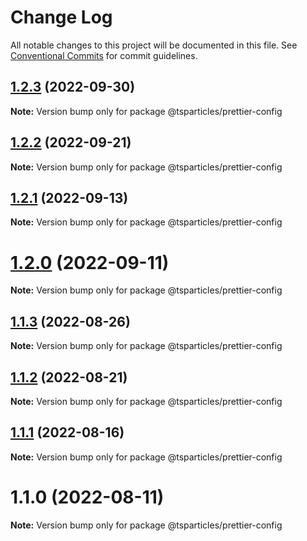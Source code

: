 # Change Log

All notable changes to this project will be documented in this file.
See [Conventional Commits](https://conventionalcommits.org) for commit guidelines.

## [1.2.3](https://github.com/matteobruni/tsparticles/compare/@tsparticles/prettier-config@1.2.2...@tsparticles/prettier-config@1.2.3) (2022-09-30)

**Note:** Version bump only for package @tsparticles/prettier-config





## [1.2.2](https://github.com/matteobruni/tsparticles/compare/@tsparticles/prettier-config@1.2.1...@tsparticles/prettier-config@1.2.2) (2022-09-21)

**Note:** Version bump only for package @tsparticles/prettier-config





## [1.2.1](https://github.com/matteobruni/tsparticles/compare/@tsparticles/prettier-config@1.2.0...@tsparticles/prettier-config@1.2.1) (2022-09-13)

**Note:** Version bump only for package @tsparticles/prettier-config





# [1.2.0](https://github.com/matteobruni/tsparticles/compare/@tsparticles/prettier-config@1.1.3...@tsparticles/prettier-config@1.2.0) (2022-09-11)

**Note:** Version bump only for package @tsparticles/prettier-config





## [1.1.3](https://github.com/matteobruni/tsparticles/compare/@tsparticles/prettier-config@1.1.1...@tsparticles/prettier-config@1.1.3) (2022-08-26)

**Note:** Version bump only for package @tsparticles/prettier-config





## [1.1.2](https://github.com/matteobruni/tsparticles/compare/@tsparticles/prettier-config@1.1.1...@tsparticles/prettier-config@1.1.2) (2022-08-21)

**Note:** Version bump only for package @tsparticles/prettier-config





## [1.1.1](https://github.com/matteobruni/tsparticles/compare/@tsparticles/prettier-config@1.1.0...@tsparticles/prettier-config@1.1.1) (2022-08-16)

**Note:** Version bump only for package @tsparticles/prettier-config





# 1.1.0 (2022-08-11)

**Note:** Version bump only for package @tsparticles/prettier-config
